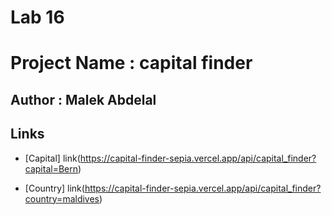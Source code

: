 # Lab 16

# Project Name : capital finder

## Author : Malek Abdelal

## Links 

* [Capital] link(https://capital-finder-sepia.vercel.app/api/capital_finder?capital=Bern)

* [Country] link(https://capital-finder-sepia.vercel.app/api/capital_finder?country=maldives)